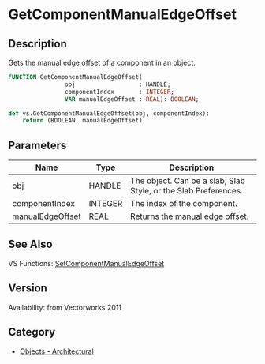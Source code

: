 # GetComponentManualEdgeOffset

## Description
Gets the manual edge offset of a component in an object.

```pascal
FUNCTION GetComponentManualEdgeOffset(
				obj                  : HANDLE;
				componentIndex       : INTEGER;
				VAR manualEdgeOffset : REAL): BOOLEAN;
```

```python
def vs.GetComponentManualEdgeOffset(obj, componentIndex):
    return (BOOLEAN, manualEdgeOffset)
```

## Parameters
|Name|Type|Description|
|---|---|---|
|obj|HANDLE|The object. Can be a  slab, Slab Style, or the Slab Preferences.|
|componentIndex|INTEGER|The index of the component.|
|manualEdgeOffset|REAL|Returns the manual edge offset.|

## See Also
VS Functions:
[SetComponentManualEdgeOffset](SetComponentManualEdgeOffset.md)

## Version
Availability: from Vectorworks 2011

## Category
* [Objects - Architectural](../Categories/Objects%20-%20Architectural.md)

